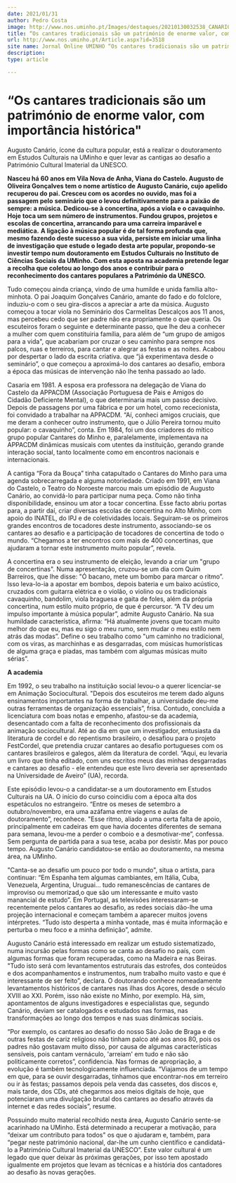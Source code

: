 ```yaml
---
date: 2021/01/31
author: Pedro Costa
image: http://www.nos.uminho.pt/Images/destaques/20210130032538_CANARIO.jpg
title: “Os cantares tradicionais são um património de enorme valor, com importância histórica""
url: http://www.nos.uminho.pt/Article.aspx?id=3518
site name: Jornal Online UMINHO “Os cantares tradicionais são um património de enorme valor, com importância histórica""
description: 
type: article

---
```

# “Os cantares tradicionais são um património de enorme valor, com importância histórica"




Augusto Canário, ícone da cultura popular, está a realizar o doutoramento em Estudos Culturais na UMinho e quer levar as cantigas ao desafio a Património Cultural Imaterial da UNESCO.

**Nasceu há 60 anos em Vila Nova de Anha, Viana do Castelo. Augusto de Oliveira Gonçalves tem o nome artístico de** **Augusto Canário, cujo apelido** **recuperou do pai. Cresceu com os acordes no ouvido, mas foi a passagem pelo** **seminário que o levou definitivamente para a paixão de sempre: a música. Dedicou-se à concertina, após a viola e o cavaquinho. Hoje toca um sem número de instrumentos. Fundou grupos, projetos e escolas de concertina, arrancando para uma carreira imparável e mediática.** **A ligação à música popular é de tal forma profunda que, mesmo fazendo deste sucesso a sua vida, persiste em iniciar uma linha de investigação que estude o legado desta arte popular, propondo-se investir tempo num doutoramento em Estudos Culturais no Instituto de Ciências Sociais da UMinho. Com esta aposta na academia pretende legar a recolha que coletou ao longo dos anos e contribuir para o reconhecimento dos cantares populares a Património da UNESCO.** 

Tudo começou ainda criança, vindo de uma humilde e unida família alto-minhota. O pai Joaquim Gonçalves Canário, amante do fado e do folclore, induziu-o com o seu gira-discos a apreciar a arte da música. Augusto começou a tocar viola no Seminário dos Carmelitas Descalços aos 11 anos, mas percebeu cedo que ser padre não era propriamente o que queria. Os escuteiros foram o seguinte e determinante passo, que lhe deu a conhecer a mulher com quem constituiria família, para além de “um grupo de amigos para a vida", que acabariam por cruzar o seu caminho para sempre nos palcos, ruas e terreiros, para cantar e alegrar as festas e as noites. Acabou por despertar o lado da escrita criativa. que “já experimentava desde o seminário”, o que começou a aproximá-lo dos cantares ao desafio, embora a época das músicas de intervenção não lhe tenha passado ao lado.

Casaria em 1981. A esposa era professora na delegação de Viana do Castelo da APPACDM (Associação Portuguesa de Pais e Amigos do Cidadão Deficiente Mental), o que determinaria mais um passo decisivo. Depois de passagens por uma fábrica e por um hotel, como rececionista, foi convidado a trabalhar na APPACDM. “Aí, conheci amigos cruciais, que me deram a conhecer outro instrumento, que o Júlio Pereira tornou muito popular: o cavaquinho”, conta. Em 1984, foi um dos criadores do mítico grupo popular Cantares do Minho e, paralelamente, implementava na APPACDM dinâmicas musicais com utentes da instituição, gerando grande interação social, tanto localmente como em encontros nacionais e internacionais.

A cantiga “Fora da Bouça” tinha catapultado o Cantares do Minho para uma agenda sobrecarregada e alguma notoriedade. Criado em 1991, em Viana do Castelo, o Teatro do Noroeste marcou mais um episódio de Augusto Canário, ao convidá-lo para participar numa peça. Como não tinha disponibilidade, ensinou um ator a tocar concertina. Esse facto abriu portas para, a partir daí, criar diversas escolas de concertina no Alto Minho, com apoio do INATEL, do IPJ e de coletividades locais. Seguiram-se os primeiros grandes encontros de tocadores deste instrumento, associando-se os cantares ao desafio e a participação de tocadores de concertina de todo o mundo. “Chegamos a ter encontros com mais de 400 concertinas, que ajudaram a tornar este instrumento muito popular”, revela.

A concertina era o seu instrumento de eleição, levando a criar um "grupo de concertinas". Numa apresentação, cruzou-se um dia com Quim Barreiros, que lhe disse: "Ó bacano, mete um bombo para marcar o ritmo”. Isso leva-lo-ia a apostar em bombos, depois bateria e um baixo acústico, cruzados com guitarra elétrica e o violão, o violino ou os tradicionais cavaquinho, bandolim, viola braguesa e gaita de foles, além da própria concertina, num estilo muito próprio, de que é percursor. “A TV deu um impulso importante à música popular”, admite Augusto Canário. Na sua humildade característica, afirma: “Há atualmente jovens que tocam muito melhor do que eu, mas eu sigo o meu rumo, sem mudar o meu estilo nem atrás das modas”. Define o seu trabalho como "um caminho no tradicional, com os viras, as marchinhas e as desgarradas, com músicas humorísticas de alguma graça e piadas, mas também com algumas músicas muito sérias”.


**A academia** 

Em 1992, o seu trabalho na instituição social levou-o a querer licenciar-se em Animação Sociocultural. "Depois dos escuteiros me terem dado alguns ensinamentos importantes na forma de trabalhar, a universidade deu-me outras ferramentas de organização essenciais”, frisa. Contudo, concluída a licenciatura com boas notas e empenho, afastou-se da academia, desencantado com a falta de reconhecimento dos profissionais da animação sociocultural. Até ao dia em que um investigador, entusiasta da literatura de cordel e do repentismo brasileiro, o desafiou para o projeto FestCordel, que pretendia cruzar cantares ao desafio portugueses com os cantares brasileiros e galegos, além da literatura de cordel. “Aqui, eu levaria um livro que tinha editado, com uns escritos meus das minhas desgarradas e cantares ao desafio - ele entendeu que este livro deveria ser apresentado na Universidade de Aveiro” (UA), recorda.

Este episódio levou-o a candidatar-se a um doutoramento em Estudos Culturais na UA. O início do curso coincidiu com a época alta dos espetáculos no estrangeiro. “Entre os meses de setembro a outubro/novembro, era uma azáfama entre viagens e aulas de doutoramento”, reconhece. "Esse ritmo, aliado a uma certa falta de apoio, principalmente em cadeiras em que havia docentes diferentes de semana para semana, levou-me a perder o comboio e a desmotivar-me”, confessa. Sem pergunta de partida para a sua tese, acaba por desistir. Mas por pouco tempo. Augusto Canário candidatou-se então ao doutoramento, na mesma área, na UMinho.

"Canta-se ao desafio um pouco por todo o mundo", situa o artista, para continuar: “Em Espanha tem algumas cambiantes, em Itália, Cuba, Venezuela, Argentina, Uruguai... tudo remanescências de cantares de improviso ou memorizad,o que são um interessante e muito vasto manancial de estudo”. Em Portugal, as televisões interessaram-se recentemente pelos cantares ao desafio, as redes sociais dão-lhe uma projeção internacional e começam também a aparecer muitos jovens intérpretes. “Tudo isto desperta a minha vontade, mas é muita informação e perturba o meu foco e a minha definição”, admite.

Augusto Canário está interessado em realizar um estudo sistematizado, numa incursão pelas formas como se canta ao desafio no país, com algumas formas que foram recuperadas, como na Madeira e nas Beiras. "Tudo isto será com levantamentos estruturais das estrofes, dos conteúdos e dos acompanhamentos e instrumentos, num trabalho muito vasto e que é interessante de ser feito”, declara. O doutorando conhece nomeadamente levantamentos históricos de cantares nas ilhas dos Açores, desde o século XVIII ao XXI. Porém, isso não existe no Minho, por exemplo. Há, sim, apontamentos de alguns investigadores e especialistas que, segundo Canário, deviam ser catalogados e estudados nas formas, nas transformações ao longo dos tempos e nas suas dinâmicas sociais.

“Por exemplo, os cantares ao desafio do nosso São João de Braga e de outras festas de cariz religioso não tinham palco até aos anos 80, pois os padres não gostavam muito disso, por causa de algumas características sensíveis, pois cantam vernáculo, 'arreiam' em tudo e não são politicamente corretos”, confidencia. Nas formas de apropriação, a evolução é também tecnologicamente influenciada. “Viajamos de um tempo em que, para se ouvir desgarradas, tínhamos que encontrar-nos em terreiro ou ir às festas; passamos depois pela venda das cassetes, dos discos e, mais tarde, dos CDs, até chegarmos aos meios digitais de hoje, que potenciaram uma divulgação brutal dos cantares ao desafio através da internet e das redes sociais”, resume.

Possuindo muito material recolhido nesta área, Augusto Canário sente-se acarinhado na UMinho. Está determinado a recuperar a motivação, para “deixar um contributo para todos" os que o ajudaram e, também, para “pegar neste património nacional, dar-lhe um cunho científico e candidatá-lo a Património Cultural Imaterial da UNESCO”. Este valor cultural é um legado que quer deixar às próximas gerações, por isso tem apostado igualmente em projetos que levam as técnicas e a história dos cantadores ao desafio às novas gerações.

